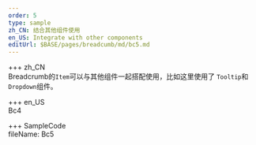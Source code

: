 ```yaml
---   
order: 5
type: sample  
zh_CN: 结合其他组件使用
en_US: Integrate with other components
editUrl: $BASE/pages/breadcumb/md/bc5.md
---      
```


+++ zh_CN   
Breadcrumb的<Code>Item</Code>可以与其他组件一起搭配使用，比如这里使用了
    <Code>Tooltip</Code>和<Code>Dropdown</Code>组件。

+++ en_US   
Bc4

+++ SampleCode  
fileName: Bc5
